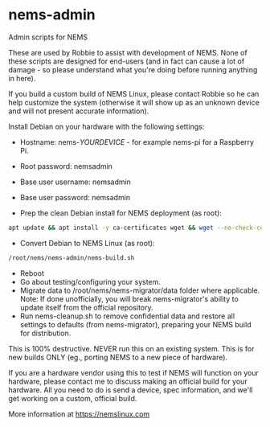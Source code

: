 # nems-admin
Admin scripts for NEMS

These are used by Robbie to assist with development of NEMS. None of these scripts are designed for end-users (and in fact can cause a lot of damage - so please understand what you're doing before running anything in here).

If you build a custom build of NEMS Linux, please contact Robbie so he can help customize the system (otherwise it will show up as an unknown device and will not present accurate information).

Install Debian on your hardware with the following settings:
- Hostname: nems-*YOURDEVICE* - for example nems-pi for a Raspberry Pi.
- Root password: nemsadmin
- Base user username: nemsadmin
- Base user password: nemsadmin

- Prep the clean Debian install for NEMS deployment (as root):
```bash
apt update && apt install -y ca-certificates wget && wget --no-check-certificate -O /tmp/nems-prep.sh https://raw.githubusercontent.com/Cat5TV/nems-admin/master/nems-prep.sh && chmod +x /tmp/nems-prep.sh && /tmp/nems-prep.sh
```

- Convert Debian to NEMS Linux (as root):
```bash
/root/nems/nems-admin/nems-build.sh
```

- Reboot
- Go about testing/configuring your system.
- Migrate data to /root/nems/nems-migrator/data folder where applicable. Note: If done unofficially, you will break nems-migrator's ability to update itself from the official repository.
- Run nems-cleanup.sh to remove confidential data and restore all settings to defaults (from nems-migrator), preparing your NEMS build for distribution.

This is 100% destructive. NEVER run this on an existing system. This is for new builds ONLY (eg., porting NEMS to a new piece of hardware).

If you are a hardware vendor using this to test if NEMS will function on your hardware, please contact me to discuss making an official build for your hardware. All you need to do is send a device, spec information, and we'll get working on a custom, official build.

More information at https://nemslinux.com
